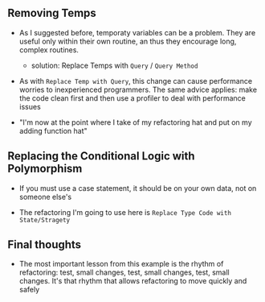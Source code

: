 ## Removing Temps

+ As I suggested before, temporaty variables can be a problem. They are useful only within their own routine, an thus they encourage long, complex routines.
    + solution: Replace Temps with `Query` / `Query Method`

+ As with `Replace Temp with Query`, this change can cause performance worries to inexperienced programmers. The same advice applies: make the code clean first and then use a profiler to deal with performance issues

+ "I'm now at the point where I take of my refactoring hat and put on my adding function hat"


## Replacing the Conditional Logic with Polymorphism

+ If you must use a case statement, it should be on your own data, not on someone else's

+ The refactoring I'm going to use here is `Replace Type Code with State/Stragety`

## Final thoughts

+ The most important lesson from this example is the rhythm of refactoring: test, small changes, test, small changes, test, small changes. It's that rhythm that allows refactoring to move quickly and safely
